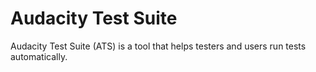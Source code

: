# Audacity Test Suite

Audacity Test Suite (ATS) is a tool that helps testers and users run tests automatically.
